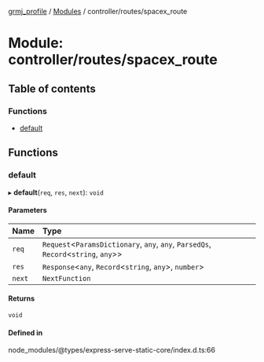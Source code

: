 [grmj_profile](../README.md) / [Modules](../modules.md) / controller/routes/spacex\_route

# Module: controller/routes/spacex\_route

## Table of contents

### Functions

- [default](controller_routes_spacex_route.md#default)

## Functions

### default

▸ **default**(`req`, `res`, `next`): `void`

#### Parameters

| Name | Type |
| :------ | :------ |
| `req` | `Request`<`ParamsDictionary`, `any`, `any`, `ParsedQs`, `Record`<`string`, `any`\>\> |
| `res` | `Response`<`any`, `Record`<`string`, `any`\>, `number`\> |
| `next` | `NextFunction` |

#### Returns

`void`

#### Defined in

node_modules/@types/express-serve-static-core/index.d.ts:66
